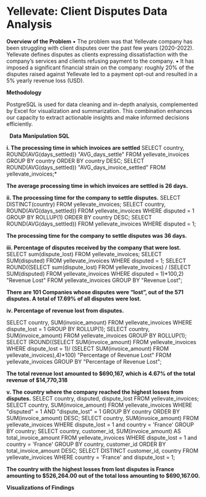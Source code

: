 # Yellevate: Client Disputes Data Analysis

**Overview of the Problem**
▪ The problem was that Yellevate company has been struggling with client disputes over the past few years (2020-2022). 
  Yellevate defines disputes as clients expressing dissatisfaction with the company’s services and clients refusing payment to the company.
▪ It has imposed a significant financial strain on the company: roughly 20% of the disputes raised against Yellevate led to a payment opt-out and resulted in a 5% yearly revenue loss (USD).

**Methodology**

PostgreSQL is used for data cleaning and in-depth analysis, complemented by Excel for visualization and summarization. 
This combination enhances our capacity to extract actionable insights and make informed decisions efficiently.

&nbsp; **Data Manipulation SQL**

**i. The processing time in which invoices are settled**
SELECT country, ROUND(AVG(days_settled)) "AVG_days_settle" FROM yellevate_invoices
GROUP BY country
ORDER BY country DESC;
SELECT ROUND(AVG(days_settled)) "AVG_days_invoice_settled" FROM yellevate_invoices;*

**The average processing time in which invoices are settled is 26 days.**

**ii. The processing time for the company to settle disputes.**
SELECT DISTINCT(country) FROM yellevate_invoices;
SELECT country, ROUND(AVG(days_settled)) FROM yellevate_invoices
WHERE disputed = 1
GROUP BY ROLLUP(1)
ORDER BY country DESC;
SELECT ROUND(AVG(days_settled)) FROM yellevate_invoices
WHERE disputed = 1;

**The processing time for the company to settle disputes was 36 days.**

**iii. Percentage of disputes received by the company that were lost.**
SELECT sum(dispute_lost) FROM yellevate_invoices;
SELECT SUM(disputed) FROM yellevate_invoices
WHERE disputed = 1;
SELECT ROUND((SELECT sum(dispute_lost) FROM yellevate_invoices) /
(SELECT SUM(disputed) FROM yellevate_invoices WHERE disputed = 1)*100,2) "Revenue Lost"
FROM yellevate_invoices
GROUP BY "Revenue Lost";

**There are 101 Companies whose disputes were “lost”, out of the 571 disputes. A total of 17.69% of all disputes were lost.**

**iv. Percentage of revenue lost from disputes.**

SELECT country, SUM(invoice_amount) FROM yellevate_invoices
WHERE dispute_lost = 1
GROUP BY ROLLUP(1);
SELECT country, SUM(invoice_amount) FROM yellevate_invoices
GROUP BY ROLLUP(1);
SELECT (ROUND((SELECT SUM(invoice_amount) FROM yellevate_invoices
WHERE dispute_lost = 1)/
(SELECT SUM(invoice_amount) FROM yellevate_invoices),4)*100) "Percentage of Revenue Lost"
FROM yellevate_invoices
GROUP BY "Percentage of Revenue Lost";

**The total revenue lost amounted to $690,167, which is 4.67% of the total revenue of $14,770,318**

**v. The country where the company reached the highest losses from disputes.**
SELECT country, disputed, dispute_lost FROM yellevate_invoices;
SELECT country, SUM(invoice_amount)
FROM yellevate_invoices
WHERE "disputed" = 1
AND "dispute_lost" = 1
GROUP BY country
ORDER BY SUM(invoice_amount) DESC;
SELECT country, SUM(invoice_amount) FROM yellevate_invoices
WHERE dispute_lost = 1 and country = 'France'
GROUP BY country;
SELECT country, customer_id, SUM(invoice_amount) AS total_invoice_amount FROM yellevate_invoices
WHERE dispute_lost = 1 and country = 'France'
GROUP BY country, customer_id
ORDER BY total_invoice_amount DESC;
SELECT DISTINCT customer_id, country FROM yellevate_invoices
WHERE country = 'France' and dispute_lost = 1;

**The country with the highest losses from lost disputes is France amounting to $526,264.00 out of the total loss amounting to $690,167.00.**

**Visualizations of Findings**





